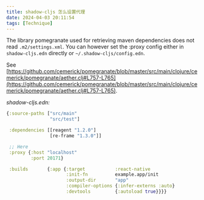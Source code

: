 ```yaml
---
title: shadow-cljs 怎么设置代理
date: 2024-04-03 20:11:54
tags: [Technique]
---
```


The library pomegranate used for retrieving maven dependencies does not read `.m2/settings.xml`. You can however set the :proxy config either in `shadow-cljs.edn` directly or `~/.shadow-cljs/config.edn`.

See [https://github.com/cemerick/pomegranate/blob/master/src/main/clojure/cemerick/pomegranate/aether.clj#L757-L765](https://github.com/cemerick/pomegranate/blob/master/src/main/clojure/cemerick/pomegranate/aether.clj#L757-L765).

_shadow-cljs.edn:_
```clojure
{:source-paths ["src/main"
                "src/test"]

 :dependencies [[reagent "1.2.0"]
                [re-frame "1.3.0"]]

 ;; Here
 :proxy {:host "localhost"
         :port 20171}

 :builds       {:app {:target           :react-native
                      :init-fn          example.app/init
                      :output-dir       "app"
                      :compiler-options {:infer-externs :auto}
                      :devtools         {:autoload true}}}}
```